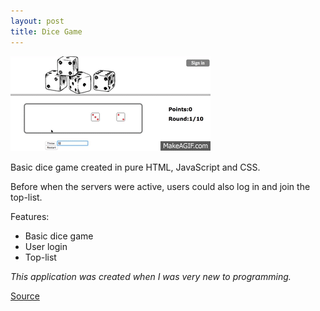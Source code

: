 ```yaml
---
layout: post
title: Dice Game
---
```

![Geometric pattern with fading gradient](/img/DiceGame.gif)

Basic dice game created in pure HTML, JavaScript and CSS.

Before when the servers were active, users could also log in and join the top-list. 

Features:<br>
* Basic dice game<br>
* User login<br>
* Top-list

*This application was created when I was very new to programming.*

[Source](https://github.com/axelnyberg/DiceGame)




